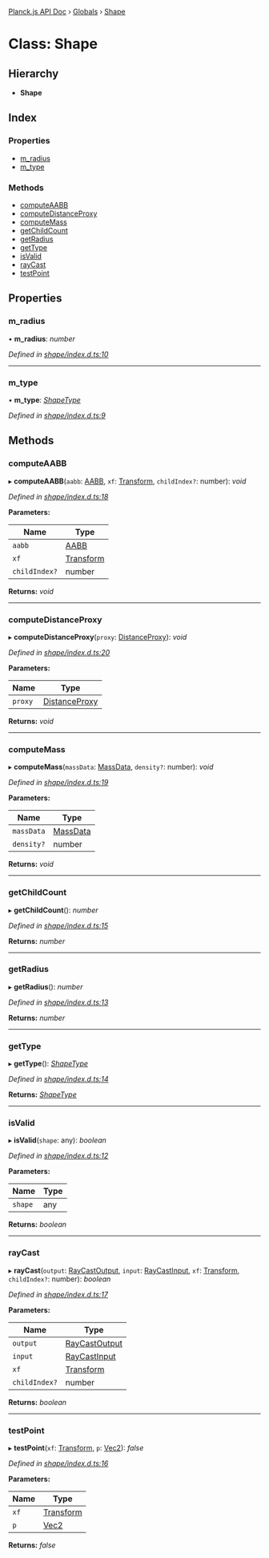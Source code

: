 [Planck.js API Doc](../README.md) › [Globals](../globals.md) › [Shape](shape.md)

# Class: Shape

## Hierarchy

* **Shape**

## Index

### Properties

* [m_radius](shape.md#m_radius)
* [m_type](shape.md#m_type)

### Methods

* [computeAABB](shape.md#computeaabb)
* [computeDistanceProxy](shape.md#computedistanceproxy)
* [computeMass](shape.md#computemass)
* [getChildCount](shape.md#getchildcount)
* [getRadius](shape.md#getradius)
* [getType](shape.md#gettype)
* [isValid](shape.md#isvalid)
* [rayCast](shape.md#raycast)
* [testPoint](shape.md#testpoint)

## Properties

###  m_radius

• **m_radius**: *number*

*Defined in [shape/index.d.ts:10](https://github.com/shakiba/planck.js/blob/9a1fbe4/lib/shape/index.d.ts#L10)*

___

###  m_type

• **m_type**: *[ShapeType](../globals.md#shapetype)*

*Defined in [shape/index.d.ts:9](https://github.com/shakiba/planck.js/blob/9a1fbe4/lib/shape/index.d.ts#L9)*

## Methods

###  computeAABB

▸ **computeAABB**(`aabb`: [AABB](aabb.md), `xf`: [Transform](transform.md), `childIndex?`: number): *void*

*Defined in [shape/index.d.ts:18](https://github.com/shakiba/planck.js/blob/9a1fbe4/lib/shape/index.d.ts#L18)*

**Parameters:**

Name | Type |
------ | ------ |
`aabb` | [AABB](aabb.md) |
`xf` | [Transform](transform.md) |
`childIndex?` | number |

**Returns:** *void*

___

###  computeDistanceProxy

▸ **computeDistanceProxy**(`proxy`: [DistanceProxy](distanceproxy.md)): *void*

*Defined in [shape/index.d.ts:20](https://github.com/shakiba/planck.js/blob/9a1fbe4/lib/shape/index.d.ts#L20)*

**Parameters:**

Name | Type |
------ | ------ |
`proxy` | [DistanceProxy](distanceproxy.md) |

**Returns:** *void*

___

###  computeMass

▸ **computeMass**(`massData`: [MassData](../interfaces/massdata.md), `density?`: number): *void*

*Defined in [shape/index.d.ts:19](https://github.com/shakiba/planck.js/blob/9a1fbe4/lib/shape/index.d.ts#L19)*

**Parameters:**

Name | Type |
------ | ------ |
`massData` | [MassData](../interfaces/massdata.md) |
`density?` | number |

**Returns:** *void*

___

###  getChildCount

▸ **getChildCount**(): *number*

*Defined in [shape/index.d.ts:15](https://github.com/shakiba/planck.js/blob/9a1fbe4/lib/shape/index.d.ts#L15)*

**Returns:** *number*

___

###  getRadius

▸ **getRadius**(): *number*

*Defined in [shape/index.d.ts:13](https://github.com/shakiba/planck.js/blob/9a1fbe4/lib/shape/index.d.ts#L13)*

**Returns:** *number*

___

###  getType

▸ **getType**(): *[ShapeType](../globals.md#shapetype)*

*Defined in [shape/index.d.ts:14](https://github.com/shakiba/planck.js/blob/9a1fbe4/lib/shape/index.d.ts#L14)*

**Returns:** *[ShapeType](../globals.md#shapetype)*

___

###  isValid

▸ **isValid**(`shape`: any): *boolean*

*Defined in [shape/index.d.ts:12](https://github.com/shakiba/planck.js/blob/9a1fbe4/lib/shape/index.d.ts#L12)*

**Parameters:**

Name | Type |
------ | ------ |
`shape` | any |

**Returns:** *boolean*

___

###  rayCast

▸ **rayCast**(`output`: [RayCastOutput](../interfaces/raycastoutput.md), `input`: [RayCastInput](../interfaces/raycastinput.md), `xf`: [Transform](transform.md), `childIndex?`: number): *boolean*

*Defined in [shape/index.d.ts:17](https://github.com/shakiba/planck.js/blob/9a1fbe4/lib/shape/index.d.ts#L17)*

**Parameters:**

Name | Type |
------ | ------ |
`output` | [RayCastOutput](../interfaces/raycastoutput.md) |
`input` | [RayCastInput](../interfaces/raycastinput.md) |
`xf` | [Transform](transform.md) |
`childIndex?` | number |

**Returns:** *boolean*

___

###  testPoint

▸ **testPoint**(`xf`: [Transform](transform.md), `p`: [Vec2](vec2.md)): *false*

*Defined in [shape/index.d.ts:16](https://github.com/shakiba/planck.js/blob/9a1fbe4/lib/shape/index.d.ts#L16)*

**Parameters:**

Name | Type |
------ | ------ |
`xf` | [Transform](transform.md) |
`p` | [Vec2](vec2.md) |

**Returns:** *false*
